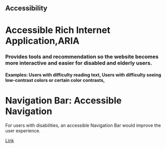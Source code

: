 ## Accessibility

# Accessible Rich Internet Application,ARIA
### Provides tools and recommendation so the website becomes more interactive and easier for disabled and elderly users.
#### Examples: Users with difficulty reading text, Users with difficulty seeing low-contrast colors or certain color contrasts,


# Navigation Bar:  Accessible Navigation

 For users with disabilities, an accessible Navigation Bar would improve the user experience.

 [Link](https://www.joedolson.com/2013/07/designing-accessible-navigation/)
